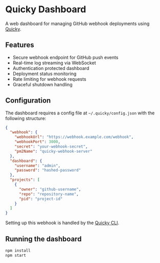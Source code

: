 # Quicky Dashboard

A web dashboard for managing GitHub webhook deployments using [Quicky](https://quicky.dev).

## Features

- Secure webhook endpoint for GitHub push events
- Real-time log streaming via WebSocket
- Authentication protected dashboard
- Deployment status monitoring
- Rate limiting for webhook requests
- Graceful shutdown handling

## Configuration

The dashboard requires a config file at `~/.quicky/config.json` with the following structure:

```json
{
  "webhook": {
    "webhookUrl": "https://webhook.example.com/webhook",
    "webhookPort": 3000,
    "secret": "your-webhook-secret",
    "pm2Name": "quicky-webhook-server"
  },
  "dashboard": {
    "username": "admin", 
    "password": "hashed-password"
  },
  "projects": [
    {
      "owner": "github-username",
      "repo": "repository-name",
      "pid": "project-id"
    }
  ]
}
```

Setting up this webhook is handled by the [Quicky CLI](https://quicky.dev/docs/getting-started/installation).

## Running the dashboard

```bash
npm install
npm start
```
